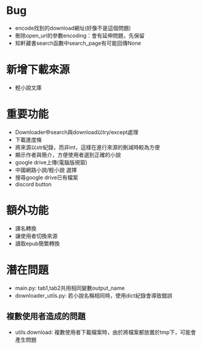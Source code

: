 # Bug
  * encode找到的download網址(好像不是這個問題)
  * 刪除open_url的參數encoding：會有延伸問題，先保留
  * 知軒藏書search函數中search_page有可能回傳None

# 新增下載來源
  * 輕小說文庫

# 重要功能
  * Downloader中search與download以try/except處理
  * 下載進度條
  * 將來源以str紀錄，而非int，這樣在進行來源的刪減時較為方便
  * 顯示作者與簡介，方便使用者選到正確的小說
  * google drive上傳(電腦版視窗)
  * 中國網路小說/輕小說 選擇
  * 搜尋google drive已有檔案
  * discord button

# 額外功能
  * 譯名轉換
  * 讓使用者切換來源
  * 讀取epub簡繁轉換

# 潛在問題
  * main.py: tab1,tab2共用相同變數output_name
  * downloader_utils.py: 若小說名稱相同時，使用dict紀錄會導致錯誤
## 複數使用者造成的問題
  * utils.download: 複數使用者下載檔案時，由於將檔案都放置於tmp下，可能會產生問題